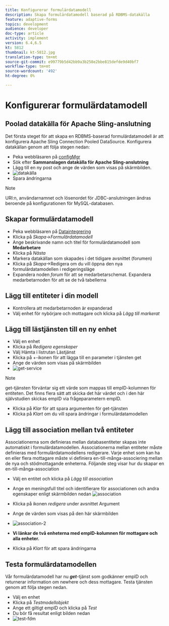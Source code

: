 ```yaml
---
title: Konfigurerar formulärdatamodell
description: Skapa formulärdatamodell baserad på RDBMS-datakälla
feature: adaptive-forms
topics: development
audience: developer
doc-type: article
activity: implement
version: 6.4,6.5
kt: 5812
thumbnail: kt-5812.jpg
translation-type: tm+mt
source-git-commit: e99779b5d42bb9a3b258e2bbe815defde9d40bf7
workflow-type: tm+mt
source-wordcount: '492'
ht-degree: 0%

---
```




# Konfigurerar formulärdatamodell

## Poolad datakälla för Apache Sling-anslutning

Det första steget för att skapa en RDBMS-baserad formulärdatamodell är att konfigurera Apache Sling Connection Pooled DataSource. Konfigurera datakällan genom att följa stegen nedan:

* Peka webbläsaren på [configMgr](http://localhost:4502/system/console/configMgr)
* Sök efter **Sammanslagen datakälla för Apache Sling-anslutning**
* Lägg till en ny post och ange de värden som visas på skärmbilden.
* ![datakälla](assets/data-source.png)
* Spara ändringarna

>[!NOTE]
>URI:n, användarnamnet och lösenordet för JDBC-anslutningen ändras beroende på konfigurationen för MySQL-databasen.


## Skapar formulärdatamodell

* Peka webbläsaren på [Dataintegrering](http://localhost:4502/aem/forms.html/content/dam/formsanddocuments-fdm)
* Klicka på _Skapa_->_Formulärdatamodell_
* Ange beskrivande namn och titel för formulärdatamodell som **Medarbetare**
* Klicka på _Nästa_
* Markera datakällan som skapades i det tidigare avsnittet (forumen)
* Klicka på _Skapa_->Redigera om du vill öppna den nya formulärdatamodellen i redigeringsläge
* Expandera noden _forum_ för att se medarbetarschemat. Expandera medarbetarnoden för att se de två tabellerna

## Lägg till entiteter i din modell

* Kontrollera att medarbetarnoden är expanderad
* Välj enhet för nybörjare och mottagare och klicka på _Lägg till markerat_

## Lägg till lästjänsten till en ny enhet

* Välj en enhet
* Klicka på _Redigera egenskaper_
* Välj Hämta i listrutan Lästjänst
* Klicka på +-ikonen för att lägga till en parameter i tjänsten get
* Ange de värden som visas på skärmbilden
* ![get-service](assets/get-service.png)
>[!NOTE]
> get-tjänsten förväntar sig ett värde som mappas till empID-kolumnen för entiteten. Det finns flera sätt att skicka det här värdet och i den här självstudien skickas empID via frågeparametern empID.
* Klicka på _Klar_ för att spara argumenten för get-tjänsten
* Klicka på _Klart_ om du vill spara ändringar i formulärdatamodellen

## Lägg till association mellan två entiteter

Associationerna som definieras mellan databasentiteter skapas inte automatiskt i formulärdatamodellen. Associationerna mellan entiteter måste definieras med formulärdatamodellens redigerare. Varje enhet som kan ha en eller flera mottagare måste vi definiera en-till-många-associering mellan de nya och stödmottagande enheterna.
Följande steg visar hur du skapar en en-till-många-association

* Välj en entitet och klicka på _Lägg till association_
* Ange en meningsfull titel och identifierare för associationen och andra egenskaper enligt skärmbilden nedan
   ![association](assets/association-entities-1.png)

* Klicka på ikonen _redigera_ under avsnittet Argument

* Ange de värden som visas på den här skärmbilden
* ![association-2](assets/association-entities.png)
* **Vi länkar de två enheterna med empID-kolumnen för mottagare och alla enheter.**
* Klicka på _Klart_ för att spara ändringarna

## Testa formulärdatamodellen

Vår formulärdatamodell har nu **_get_**-tjänst som godkänner empID och returnerar information om newhere och dess mottagare. Testa tjänsten genom att följa stegen nedan.

* Välj en enhet
* Klicka på _Testmodellobjekt_
* Ange ett giltigt empID och klicka på _Test_
* Du bör få resultat enligt bilden nedan
* ![test-fdm](assets/test-form-data-model.png)
